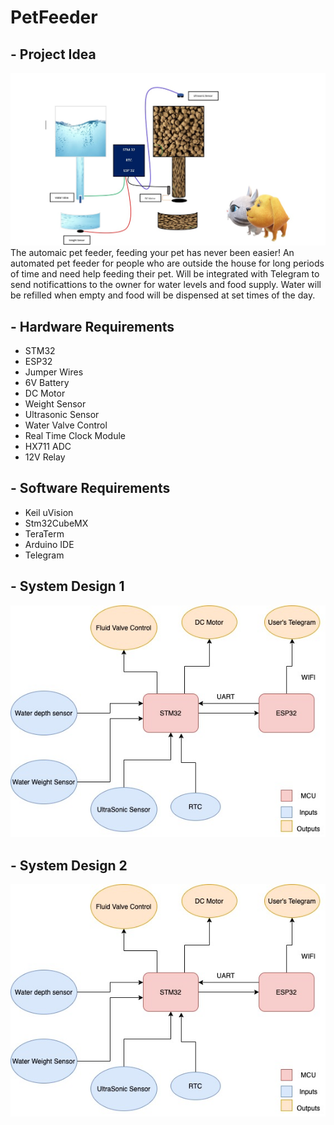 # PetFeeder
## - Project Idea
![alt text](https://raw.githubusercontent.com/marwanH1998/PetFeeder/main/pictures/WhatsApp%20Image%202021-11-17%20at%206.51.38%20PM.jpeg)
The automaic pet feeder, feeding your pet has never been easier!
An automated pet feeder for people who are outside the house for long periods of time and need help feeding their pet.
Will be integrated with Telegram to send notificattions to the owner for water levels and food supply.
Water will be refilled when empty and food will be dispensed at set times of the day.
## - Hardware Requirements
- STM32
- ESP32
- Jumper Wires
- 6V Battery
- DC Motor
- Weight Sensor
- Ultrasonic Sensor
- Water Valve Control
- Real Time Clock Module
- HX711 ADC
- 12V Relay

## - Software Requirements

- Keil uVision
- Stm32CubeMX
- TeraTerm
- Arduino IDE
- Telegram

## - System Design 1
![alt text](https://raw.githubusercontent.com/marwanH1998/PetFeeder/main/pictures/Untitled%20Diagram.jpg)

## - System Design 2
![alt text](https://raw.githubusercontent.com/marwanH1998/PetFeeder/main/pictures/Untitled%20Diagram.jpg)

